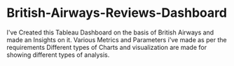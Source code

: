 # British-Airways-Reviews-Dashboard
I've Created this Tableau Dashboard on the basis of British Airways and made an Insights on it.
Various Metrics and Parameters i've made as per the requirements
Different types of Charts and visualization are made for showing different types of analysis.
